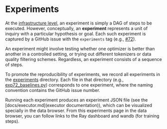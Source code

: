 # Experiments

At the [infrastructure level](docs/executor.md), an experiment is simply a DAG of steps to be executed.
However, conceptually, an **experiment** represents a unit of inquiry with a
particular hypothesis or goal.
Each such experiment is captured by a GitHub issue with the `experiments` tag
(e.g., [#72](https://github.com/stanford-crfm/marin/issues/72)).

An experiment might involve testing whether one optimizer is better than another
in a controlled setting, or trying out different tokenizers or data quality
filtering schemes.  Regardless, an experiment consists of a sequence of steps.

To promote the reproducibility of experiments,
we record all experiments in the [experiments](experiments) directory.
Each file in that directory (e.g., [exp72_baselines.py](experiments/exp72_baselines.py)) corresponds to one experiment,
where the naming convention contains the GitHub issue number.

Running each experiment produces an experiment JSON file (see the
[docs/executor.md](executor documentation)), which can be visualized specially
in the data browser.  From this experiments page in the data browser,
you can follow links to the Ray dashboard and wandb (for training steps).
